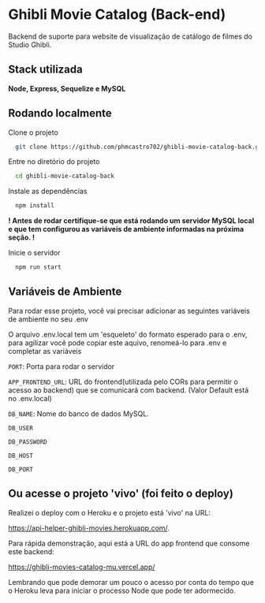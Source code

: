 
# Ghibli Movie Catalog (Back-end)

Backend de suporte para website de visualização de catálogo de filmes do Studio Ghibli.


## Stack utilizada

**Node, Express, Sequelize e MySQL**


## Rodando localmente

Clone o projeto

```bash
  git clone https://github.com/phmcastro702/ghibli-movie-catalog-back.git
```

Entre no diretório do projeto

```bash
  cd ghibli-movie-catalog-back
```

Instale as dependências

```bash
  npm install
```

**! Antes de rodar certifique-se que está rodando um servidor MySQL local 
e que tem configurou as variáveis de ambiente informadas na próxima seção. !**


Inicie o servidor

```bash
  npm run start
```


## Variáveis de Ambiente

Para rodar esse projeto, você vai precisar adicionar as seguintes variáveis de ambiente no seu .env

O arquivo .env.local tem um 'esqueleto' do formato esperado para o .env, para agilizar você pode
copiar este aquivo, renomeá-lo para .env e completar as variáveis

`PORT`: Porta para rodar o servidor

`APP_FRONTEND_URL`: URL do frontend(utilizada pelo CORs para permitir o acesso ao backend) que se comunicará com backend. (Valor Default está no .env.local)

`DB_NAME`: Nome do banco de dados MySQL.

`DB_USER`

`DB_PASSWORD`

`DB_HOST`

`DB_PORT`




## Ou acesse o projeto 'vivo' (foi feito o deploy)

Realizei o deploy com o Heroku e o projeto está 'vivo' na URL: 

https://api-helper-ghibli-movies.herokuapp.com/.

Para rápida demonstração, aqui está a URL do app frontend que consome este backend: 

https://ghibli-movies-catalog-mu.vercel.app/



Lembrando que pode demorar um pouco o acesso por conta do tempo que o Heroku leva para iniciar o 
processo Node que pode ter adormecido.
